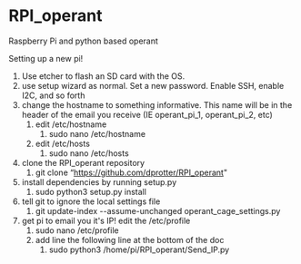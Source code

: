 # RPI_operant
Raspberry Pi and python based operant

Setting up a new pi!
1. Use etcher to flash an SD card with the OS.
2. use setup wizard as normal. Set a new password. Enable SSH, enable I2C, and so forth
3. change the hostname to something informative. This name will be in the header of the email you receive (IE operant_pi_1, operant_pi_2, etc)
    1. edit /etc/hostname
        1. sudo nano /etc/hostname
    2. edit /etc/hosts
        1. sudo nano /etc/hosts
4. clone the RPI_operant repository
    1. git clone “https://github.com/dprotter/RPI_operant"
5. install dependencies by running setup.py
    1. sudo python3 setup.py install
6. tell git to ignore the local settings file
    1. git update-index --assume-unchanged operant_cage_settings.py
7. get pi to email you it's IP! edit the /etc/profile
    1.  sudo nano /etc/profile
    2.  add line the following line at the bottom of the doc
        1. sudo python3 /home/pi/RPI_operant/Send_IP.py
